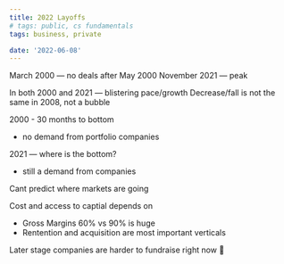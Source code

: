 ```yaml
---
title: 2022 Layoffs
# tags: public, cs fundamentals
tags: business, private

date: '2022-06-08'
---
```


March 2000 — no deals after May 2000
November 2021 — peak

In both 2000 and 2021 — blistering pace/growth
Decrease/fall is not the same
in 2008, not a bubble

2000 - 30 months to bottom

- no demand from portfolio companies

2021 — where is the bottom?

- still a demand from companies

Cant predict where markets are going

Cost and access to captial depends on

- Gross Margins 60% vs 90% is huge
- Rentention and acquisition are most important verticals

Later stage companies are harder to fundraise right now 🤦

